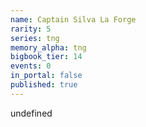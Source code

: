 ```yaml
---
name: Captain Silva La Forge
rarity: 5
series: tng
memory_alpha: tng
bigbook_tier: 14
events: 0
in_portal: false
published: true
---
```


undefined
